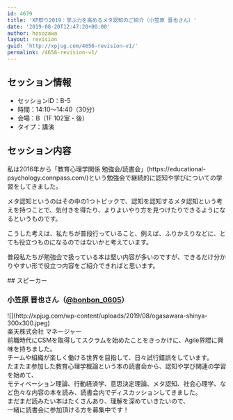 ```yaml
---
id: 4679
title: 'XP祭り2019：学ぶ力を高めるメタ認知のご紹介（小笠原 晋也さん）'
date: '2019-08-20T12:47:20+00:00'
author: hosozawa
layout: revision
guid: 'http://xpjug.com/4656-revision-v1/'
permalink: /4656-revision-v1/
---
```


## セッション情報

- セッションID：B-5
- 時間：14:10～14:40（30分）
- 会場：B（1F 102室・後）
- タイプ：講演

## セッション内容

<div>私は2016年から「教育心理学関係 勉強会/読書会」(https://educational-<wbr></wbr>psychology.connpass.com/)<wbr></wbr>という勉強会で継続的に認知や学びについての学習をしてきました。

メタ認知というのはその中の1つトピックで、認知を認知するメタ認知という考えを持つことで、気付きを得たり、<wbr></wbr>よりよいやり方を見つけたりできるようになるというものです。

こうした考えは、私たちが普段行っていること、例えば、<wbr></wbr>ふりかえりなどに、とても役立つものになるのではないかと考えています。

普段私たちが勉強会で扱っている本は堅い内容が多いのですが、できるだけ分かりやすい形で役立つ内容をご紹介できればと思いま<wbr></wbr>す。

</div>## スピーカー

### 小笠原 晋也さん（[@bonbon\_0605](https://twitter.com/@bonbon_0605)）

<div class="profile">![](http://xpjug.com/wp-content/uploads/2019/08/ogasawara-shinya-300x300.jpeg)

<div>楽天株式会社 マネージャー</div><div></div><div>前職時代にCSMを取得してスクラムを始めたことをきっかけに、<wbr></wbr>Agile界隈に興味を持ちました。</div><div>チームや組織が楽しく働ける世界を目指して、<wbr></wbr>日々試行錯誤をしています。</div><div></div><div>たまたま参加した教育心理学概論という本の読書会から、<wbr></wbr>認知や学び関連の学習を始めて、</div><div>モティベーション理論、行動経済学、意思決定理論、メタ認知、<wbr></wbr>社会心理学、など色々な内容の本を読み、<wbr></wbr>読書会内でディスカッションしてきました。</div><div>まだまだ読みたい本はたくさんあり、理解を深めていきたいので、</div><div>一緒に読書会に参加頂ける方を募集中です！</div></div>